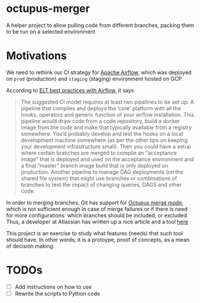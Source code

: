 # octupus-merger
A helper project to allow pulling code from different branches, packing them to be run on a selected environment

# Motivations

We need to rethink our CI strategy for [Apache Airflow](https://www.google.com/url?sa=t&rct=j&q=&esrc=s&source=web&cd=1&cad=rja&uact=8&ved=2ahUKEwiLyr2otJzeAhWIzKQKHWt0DBsQFjAAegQICRAB&url=https%3A%2F%2Fairflow.apache.org%2F&usg=AOvVaw388kHRAT6nV9AH5zbkuDlv), which was deployed on `prod` (production) and `staging` (staging) environment hosted on GCP.

According to [ELT best practices with Airflow](https://gtoonstra.github.io/etl-with-airflow/deployments.html#continuous-integration), it says  

> The suggested CI model requires at least two pipelines to be set up:
> A pipeline that compiles and deploys the ‘core’ platform with all the hooks, operators and generic function of your airflow installation. This pipeline would draw code from a code repository, build a docker image from the code and make that typically available from a registry somewhere. You’d probably develop and test the hooks on a local development machine somewhere (as per the other tips on keeping your development infrastructure small). Then you could have a setup where certain branches are merged to compile an “acceptance image” that is deployed and used on the acceptance environment and a final “master” branch image build that is only deployed on production.
> Another pipeline to manage DAG deployments (on the shared file system) that might use branches or combinations of branches to test the impact of changing queries, DAGS and other code.

In order to merging branches, Git has support for [Octupus merge mode](http://www.freblogg.com/2016/12/git-octopus-merge.html), which is not sufficient enough in case of merge failures or if there is need for more configurations: which branches should be included, or excluded. Thus, a developer at Atlassian has written up a nice article and a tool [here](https://developer.atlassian.com/blog/2015/01/git-merge-distinct-octopus-merge/)

This project is an exercise to study what features (needs) that such tool should have. In other words, it is a protoype, proof of concepts, as a mean of decision making.

# TODOs
- [ ] Add instructions on how to use
- [ ] Rewrite the scripts to Python code
